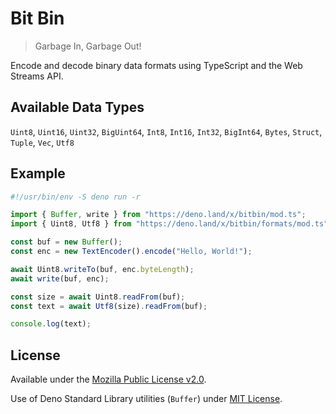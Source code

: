 # Bit Bin

> Garbage In, Garbage Out!

Encode and decode binary data formats using TypeScript and the Web Streams API.

## Available Data Types

`Uint8`, `Uint16`, `Uint32`, `BigUint64`, `Int8`, `Int16`, `Int32`, `BigInt64`,
`Bytes`, `Struct`, `Tuple`, `Vec`, `Utf8`

## Example

```ts
#!/usr/bin/env -S deno run -r

import { Buffer, write } from "https://deno.land/x/bitbin/mod.ts";
import { Uint8, Utf8 } from "https://deno.land/x/bitbin/formats/mod.ts";

const buf = new Buffer();
const enc = new TextEncoder().encode("Hello, World!");

await Uint8.writeTo(buf, enc.byteLength);
await write(buf, enc);

const size = await Uint8.readFrom(buf);
const text = await Utf8(size).readFrom(buf);

console.log(text);
```

## License

Available under the [Mozilla Public License v2.0](./LICENSE).

Use of Deno Standard Library utilities (`Buffer`) under
[MIT License](https://github.com/denoland/deno_std/blob/main/LICENSE).
